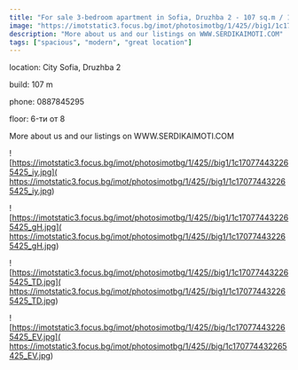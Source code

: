 ```yaml
---
title: "For sale 3-bedroom apartment in Sofia, Druzhba 2 - 107 sq.m / 180000 EUR :: imot.bg Advertisement"
image: "https://imotstatic3.focus.bg/imot/photosimotbg/1/425//big1/1c170774432265425_ib.jpg"
description: "More about us and our listings on WWW.SERDIKAIMOTI.COM"
tags: ["spacious", "modern", "great location"]
---
```


location: City Sofia, Druzhba 2

build: 107 m

phone: 0887845295

floor: 6-ти от 8

More about us and our listings on WWW.SERDIKAIMOTI.COM


![https://imotstatic3.focus.bg/imot/photosimotbg/1/425//big1/1c170774432265425_iy.jpg]( https://imotstatic3.focus.bg/imot/photosimotbg/1/425//big1/1c170774432265425_iy.jpg)


![https://imotstatic3.focus.bg/imot/photosimotbg/1/425//big1/1c170774432265425_gH.jpg]( https://imotstatic3.focus.bg/imot/photosimotbg/1/425//big1/1c170774432265425_gH.jpg)


![https://imotstatic3.focus.bg/imot/photosimotbg/1/425//big1/1c170774432265425_TD.jpg]( https://imotstatic3.focus.bg/imot/photosimotbg/1/425//big1/1c170774432265425_TD.jpg)


![https://imotstatic3.focus.bg/imot/photosimotbg/1/425//big/1c170774432265425_EV.jpg]( https://imotstatic3.focus.bg/imot/photosimotbg/1/425//big/1c170774432265425_EV.jpg)



